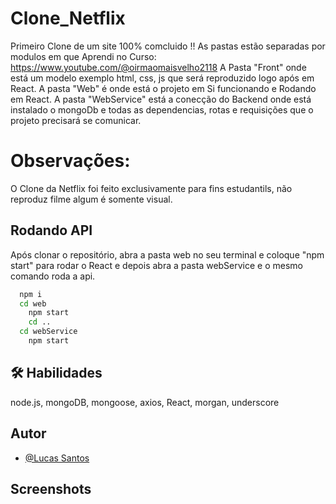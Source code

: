 
# Clone_Netflix

Primeiro Clone de um site 100% comcluido !!
As pastas estão separadas por modulos em que Aprendi no Curso: https://www.youtube.com/@oirmaomaisvelho2118
A Pasta "Front" onde está um modelo exemplo html, css, js que será reproduzido logo após em React.
A pasta "Web" é onde está o projeto em Si funcionando e Rodando em React.
A pasta "WebService" está a conecção do Backend onde está instalado o mongoDb e todas as dependencias, rotas e requisições que o projeto precisará se comunicar.


# Observações:
O Clone da Netflix foi feito exclusivamente para fins estudantils, não reproduz filme algum é somente visual.

## Rodando API

Após clonar o repositório, abra a pasta web no seu terminal e coloque "npm start" para rodar o React
e depois abra a pasta webService e o mesmo comando roda a api.
```bash
  npm i
  cd web 
    npm start
    cd ..
  cd webService
    npm start
```
## 🛠 Habilidades
node.js, mongoDB, mongoose, axios, React, morgan, underscore 

## Autor
- [@Lucas Santos](https://github.com/Lukas656)

## Screenshots